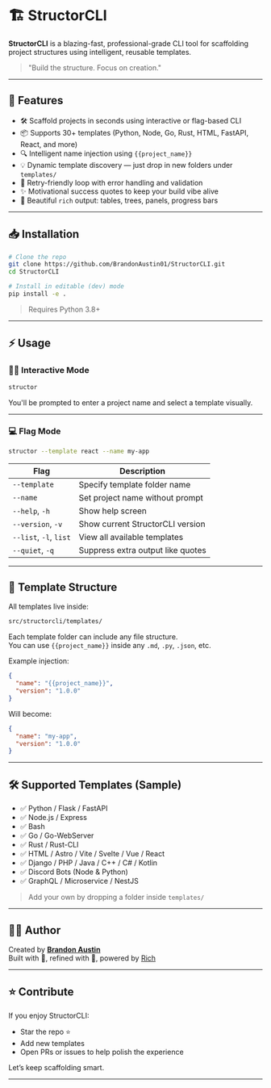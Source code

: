 # 🏗️ StructorCLI

**StructorCLI** is a blazing-fast, professional-grade CLI tool for scaffolding project structures using intelligent, reusable templates.

> "Build the structure. Focus on creation."

---

## 🚀 Features

- 🛠️ Scaffold projects in seconds using interactive or flag-based CLI
- 📦 Supports 30+ templates (Python, Node, Go, Rust, HTML, FastAPI, React, and more)
- 🔍 Intelligent name injection using `{{project_name}}`
- 💡 Dynamic template discovery — just drop in new folders under `templates/`
- 🔄 Retry-friendly loop with error handling and validation
- ✨ Motivational success quotes to keep your build vibe alive
- 🎨 Beautiful `rich` output: tables, trees, panels, progress bars

---

## 📥 Installation

```bash
# Clone the repo
git clone https://github.com/BrandonAustin01/StructorCLI.git
cd StructorCLI

# Install in editable (dev) mode
pip install -e .
```

> Requires Python 3.8+

---

## ⚡ Usage

### 🧑‍🔬 Interactive Mode

```bash
structor
```

You'll be prompted to enter a project name and select a template visually.

---

### 💻 Flag Mode

```bash
structor --template react --name my-app
```

| Flag                      | Description                                 |
|----------------------------|---------------------------------------------|
| `--template`               | Specify template folder name                |
| `--name`                   | Set project name without prompt             |
| `--help`, `-h`              | Show help screen                            |
| `--version`, `-v`           | Show current StructorCLI version            |
| `--list`, `-l`, `list`      | View all available templates                |
| `--quiet`, `-q`             | Suppress extra output like quotes           |

---

## 📁 Template Structure

All templates live inside:

```bash
src/structorcli/templates/
```

Each template folder can include any file structure.  
You can use `{{project_name}}` inside any `.md`, `.py`, `.json`, etc.

Example injection:

```json
{
  "name": "{{project_name}}",
  "version": "1.0.0"
}
```

Will become:

```json
{
  "name": "my-app",
  "version": "1.0.0"
}
```

---

## 🛠️ Supported Templates (Sample)

- ✅ Python / Flask / FastAPI
- ✅ Node.js / Express
- ✅ Bash
- ✅ Go / Go-WebServer
- ✅ Rust / Rust-CLI
- ✅ HTML / Astro / Vite / Svelte / Vue / React
- ✅ Django / PHP / Java / C++ / C# / Kotlin
- ✅ Discord Bots (Node & Python)
- ✅ GraphQL / Microservice / NestJS

> Add your own by dropping a folder inside `templates/`

---

## 👨‍💻 Author

Created by [**Brandon Austin**](https://github.com/BrandonAustin01)  
Built with 🦰, refined with 💎, powered by [Rich](https://github.com/Textualize/rich)

---

## ⭐ Contribute

If you enjoy StructorCLI:
- Star the repo ⭐
- Add new templates
- Open PRs or issues to help polish the experience

Let’s keep scaffolding smart.

---

